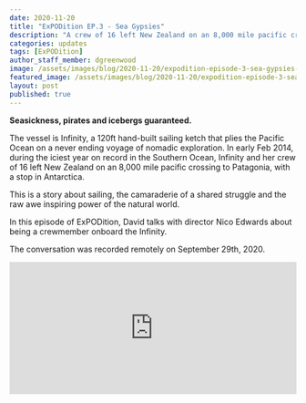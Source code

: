 ```yaml
---
date: 2020-11-20
title: "ExPODition EP.3 - Sea Gypsies"
description: "A crew of 16 left New Zealand on an 8,000 mile pacific crossing to Patagonia, with a stop in Antarctica."
categories: updates
tags: [ExPODition]
author_staff_member: dgreenwood
image: /assets/images/blog/2020-11-20/expodition-episode-3-sea-gypsies-meta.jpg
featured_image: /assets/images/blog/2020-11-20/expodition-episode-3-sea-gypsies-sm.jpg
layout: post
published: true
---
```


**Seasickness, pirates and icebergs guaranteed.**

The vessel is Infinity, a 120ft hand-built sailing ketch that plies the Pacific Ocean on a never ending voyage of nomadic exploration. In early Feb 2014, during the iciest year on record in the Southern Ocean, Infinity and her crew of 16 left New Zealand on an 8,000 mile pacific crossing to Patagonia, with a stop in Antarctica.

This is a story about sailing, the camaraderie of a shared struggle and the raw awe inspiring power of the natural world.

In this episode of ExPODition, David talks with director Nico Edwards about being a crewmember onboard the Infinity.

The conversation was recorded remotely on September 29th, 2020.

<iframe src="https://open.spotify.com/embed-podcast/episode/1WoUIJxeqTsh2lUp9Eip2z" width="100%" height="232" frameborder="0" allowtransparency="true" allow="encrypted-media"></iframe>